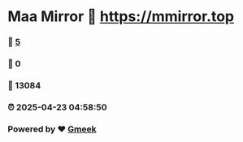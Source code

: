 # Maa Mirror :link: https://mmirror.top 
### :page_facing_up: [5](https://mmirror.top/tag.html) 
### :speech_balloon: 0 
### :hibiscus: 13084 
### :alarm_clock: 2025-04-23 04:58:50 
### Powered by :heart: [Gmeek](https://github.com/Meekdai/Gmeek)
